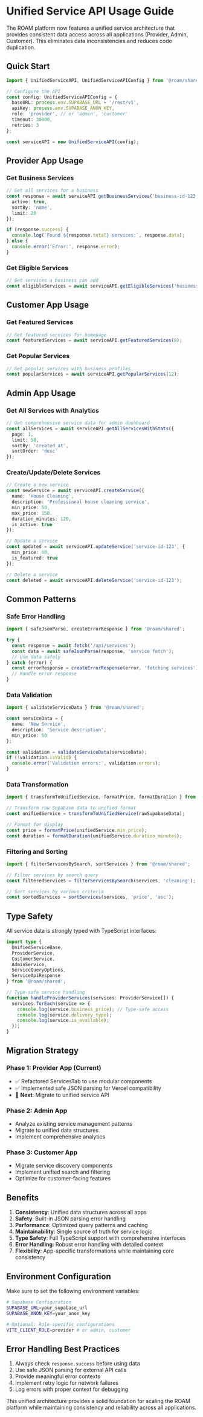 # Unified Service API Usage Guide

The ROAM platform now features a unified service architecture that provides consistent data access across all applications (Provider, Admin, Customer). This eliminates data inconsistencies and reduces code duplication.

## Quick Start

```typescript
import { UnifiedServiceAPI, UnifiedServiceAPIConfig } from '@roam/shared';

// Configure the API
const config: UnifiedServiceAPIConfig = {
  baseURL: process.env.SUPABASE_URL + '/rest/v1',
  apiKey: process.env.SUPABASE_ANON_KEY,
  role: 'provider', // or 'admin', 'customer'
  timeout: 30000,
  retries: 3
};

const serviceAPI = new UnifiedServiceAPI(config);
```

## Provider App Usage

### Get Business Services
```typescript
// Get all services for a business
const response = await serviceAPI.getBusinessServices('business-id-123', {
  active: true,
  sortBy: 'name',
  limit: 20
});

if (response.success) {
  console.log(`Found ${response.total} services:`, response.data);
} else {
  console.error('Error:', response.error);
}
```

### Get Eligible Services
```typescript
// Get services a business can add
const eligibleServices = await serviceAPI.getEligibleServices('business-id-123');
```

## Customer App Usage

### Get Featured Services
```typescript
// Get featured services for homepage
const featuredServices = await serviceAPI.getFeaturedServices(8);
```

### Get Popular Services
```typescript
// Get popular services with business profiles
const popularServices = await serviceAPI.getPopularServices(12);
```

## Admin App Usage

### Get All Services with Analytics
```typescript
// Get comprehensive service data for admin dashboard
const allServices = await serviceAPI.getAllServicesWithStats({
  page: 1,
  limit: 50,
  sortBy: 'created_at',
  sortOrder: 'desc'
});
```

### Create/Update/Delete Services
```typescript
// Create a new service
const newService = await serviceAPI.createService({
  name: 'House Cleaning',
  description: 'Professional house cleaning service',
  min_price: 50,
  max_price: 150,
  duration_minutes: 120,
  is_active: true
});

// Update a service
const updated = await serviceAPI.updateService('service-id-123', {
  min_price: 60,
  is_featured: true
});

// Delete a service
const deleted = await serviceAPI.deleteService('service-id-123');
```

## Common Patterns

### Safe Error Handling
```typescript
import { safeJsonParse, createErrorResponse } from '@roam/shared';

try {
  const response = await fetch('/api/services');
  const data = await safeJsonParse(response, 'service fetch');
  // Use data safely
} catch (error) {
  const errorResponse = createErrorResponse(error, 'fetching services');
  // Handle error response
}
```

### Data Validation
```typescript
import { validateServiceData } from '@roam/shared';

const serviceData = {
  name: 'New Service',
  description: 'Service description',
  min_price: 50
};

const validation = validateServiceData(serviceData);
if (!validation.isValid) {
  console.error('Validation errors:', validation.errors);
}
```

### Data Transformation
```typescript
import { transformToUnifiedService, formatPrice, formatDuration } from '@roam/shared';

// Transform raw Supabase data to unified format
const unifiedService = transformToUnifiedService(rawSupabaseData);

// Format for display
const price = formatPrice(unifiedService.min_price);
const duration = formatDuration(unifiedService.duration_minutes);
```

### Filtering and Sorting
```typescript
import { filterServicesBySearch, sortServices } from '@roam/shared';

// Filter services by search query
const filteredServices = filterServicesBySearch(services, 'cleaning');

// Sort services by various criteria
const sortedServices = sortServices(services, 'price', 'asc');
```

## Type Safety

All service data is strongly typed with TypeScript interfaces:

```typescript
import type {
  UnifiedServiceBase,
  ProviderService,
  CustomerService,
  AdminService,
  ServiceQueryOptions,
  ServiceApiResponse
} from '@roam/shared';

// Type-safe service handling
function handleProviderServices(services: ProviderService[]) {
  services.forEach(service => {
    console.log(service.business_price); // Type-safe access
    console.log(service.delivery_type);
    console.log(service.is_available);
  });
}
```

## Migration Strategy

### Phase 1: Provider App (Current)
- ✅ Refactored ServicesTab to use modular components
- ✅ Implemented safe JSON parsing for Vercel compatibility
- 🔄 **Next**: Migrate to unified service API

### Phase 2: Admin App
- Analyze existing service management patterns
- Migrate to unified data structures
- Implement comprehensive analytics

### Phase 3: Customer App
- Migrate service discovery components
- Implement unified search and filtering
- Optimize for customer-facing features

## Benefits

1. **Consistency**: Unified data structures across all apps
2. **Safety**: Built-in JSON parsing error handling
3. **Performance**: Optimized query patterns and caching
4. **Maintainability**: Single source of truth for service logic
5. **Type Safety**: Full TypeScript support with comprehensive interfaces
6. **Error Handling**: Robust error handling with detailed context
7. **Flexibility**: App-specific transformations while maintaining core consistency

## Environment Configuration

Make sure to set the following environment variables:

```bash
# Supabase Configuration
SUPABASE_URL=your_supabase_url
SUPABASE_ANON_KEY=your_anon_key

# Optional: Role-specific configurations
VITE_CLIENT_ROLE=provider # or admin, customer
```

## Error Handling Best Practices

1. Always check `response.success` before using data
2. Use safe JSON parsing for external API calls
3. Provide meaningful error contexts
4. Implement retry logic for network failures
5. Log errors with proper context for debugging

This unified architecture provides a solid foundation for scaling the ROAM platform while maintaining consistency and reliability across all applications.